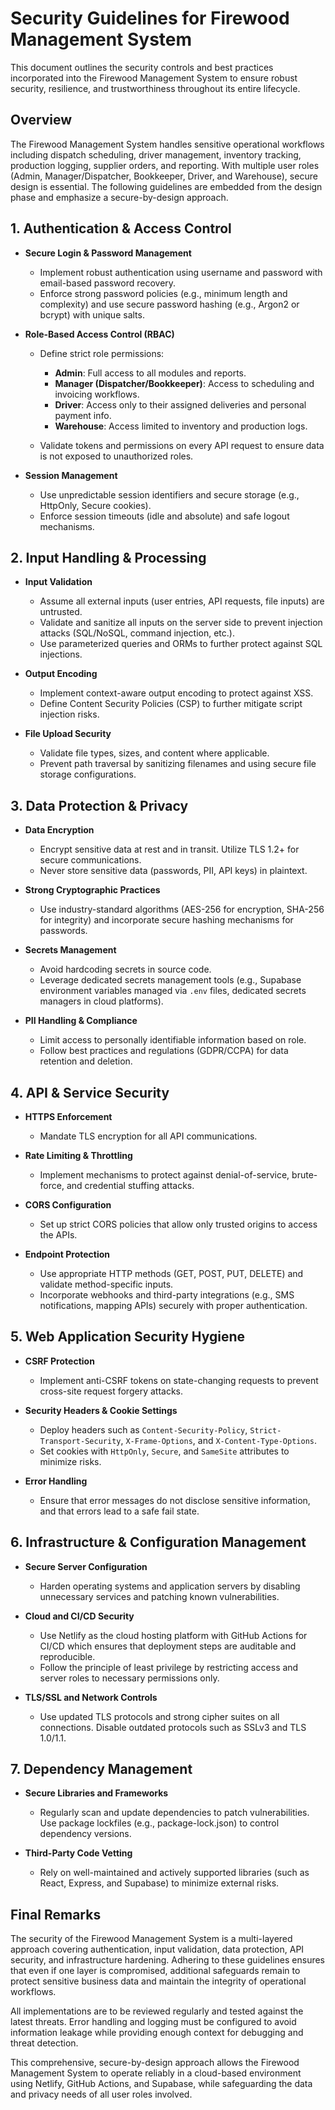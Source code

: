 # Security Guidelines for Firewood Management System

This document outlines the security controls and best practices incorporated into the Firewood Management System to ensure robust security, resilience, and trustworthiness throughout its entire lifecycle.

## Overview

The Firewood Management System handles sensitive operational workflows including dispatch scheduling, driver management, inventory tracking, production logging, supplier orders, and reporting. With multiple user roles (Admin, Manager/Dispatcher, Bookkeeper, Driver, and Warehouse), secure design is essential. The following guidelines are embedded from the design phase and emphasize a secure-by-design approach.

## 1. Authentication & Access Control

*   **Secure Login & Password Management**

    *   Implement robust authentication using username and password with email-based password recovery.
    *   Enforce strong password policies (e.g., minimum length and complexity) and use secure password hashing (e.g., Argon2 or bcrypt) with unique salts.

*   **Role-Based Access Control (RBAC)**

    *   Define strict role permissions:

        *   **Admin**: Full access to all modules and reports.
        *   **Manager (Dispatcher/Bookkeeper)**: Access to scheduling and invoicing workflows.
        *   **Driver**: Access only to their assigned deliveries and personal payment info.
        *   **Warehouse**: Access limited to inventory and production logs.

    *   Validate tokens and permissions on every API request to ensure data is not exposed to unauthorized roles.

*   **Session Management**

    *   Use unpredictable session identifiers and secure storage (e.g., HttpOnly, Secure cookies).
    *   Enforce session timeouts (idle and absolute) and safe logout mechanisms.

## 2. Input Handling & Processing

*   **Input Validation**

    *   Assume all external inputs (user entries, API requests, file inputs) are untrusted.
    *   Validate and sanitize all inputs on the server side to prevent injection attacks (SQL/NoSQL, command injection, etc.).
    *   Use parameterized queries and ORMs to further protect against SQL injections.

*   **Output Encoding**

    *   Implement context-aware output encoding to protect against XSS.
    *   Define Content Security Policies (CSP) to further mitigate script injection risks.

*   **File Upload Security**

    *   Validate file types, sizes, and content where applicable.
    *   Prevent path traversal by sanitizing filenames and using secure file storage configurations.

## 3. Data Protection & Privacy

*   **Data Encryption**

    *   Encrypt sensitive data at rest and in transit. Utilize TLS 1.2+ for secure communications.
    *   Never store sensitive data (passwords, PII, API keys) in plaintext.

*   **Strong Cryptographic Practices**

    *   Use industry-standard algorithms (AES-256 for encryption, SHA-256 for integrity) and incorporate secure hashing mechanisms for passwords.

*   **Secrets Management**

    *   Avoid hardcoding secrets in source code.
    *   Leverage dedicated secrets management tools (e.g., Supabase environment variables managed via `.env` files, dedicated secrets managers in cloud platforms).

*   **PII Handling & Compliance**

    *   Limit access to personally identifiable information based on role.
    *   Follow best practices and regulations (GDPR/CCPA) for data retention and deletion.

## 4. API & Service Security

*   **HTTPS Enforcement**

    *   Mandate TLS encryption for all API communications.

*   **Rate Limiting & Throttling**

    *   Implement mechanisms to protect against denial-of-service, brute-force, and credential stuffing attacks.

*   **CORS Configuration**

    *   Set up strict CORS policies that allow only trusted origins to access the APIs.

*   **Endpoint Protection**

    *   Use appropriate HTTP methods (GET, POST, PUT, DELETE) and validate method-specific inputs.
    *   Incorporate webhooks and third-party integrations (e.g., SMS notifications, mapping APIs) securely with proper authentication.

## 5. Web Application Security Hygiene

*   **CSRF Protection**

    *   Implement anti-CSRF tokens on state-changing requests to prevent cross-site request forgery attacks.

*   **Security Headers & Cookie Settings**

    *   Deploy headers such as `Content-Security-Policy`, `Strict-Transport-Security`, `X-Frame-Options`, and `X-Content-Type-Options`.
    *   Set cookies with `HttpOnly`, `Secure`, and `SameSite` attributes to minimize risks.

*   **Error Handling**

    *   Ensure that error messages do not disclose sensitive information, and that errors lead to a safe fail state.

## 6. Infrastructure & Configuration Management

*   **Secure Server Configuration**

    *   Harden operating systems and application servers by disabling unnecessary services and patching known vulnerabilities.

*   **Cloud and CI/CD Security**

    *   Use Netlify as the cloud hosting platform with GitHub Actions for CI/CD which ensures that deployment steps are auditable and reproducible.
    *   Follow the principle of least privilege by restricting access and server roles to necessary permissions only.

*   **TLS/SSL and Network Controls**

    *   Use updated TLS protocols and strong cipher suites on all connections. Disable outdated protocols such as SSLv3 and TLS 1.0/1.1.

## 7. Dependency Management

*   **Secure Libraries and Frameworks**

    *   Regularly scan and update dependencies to patch vulnerabilities. Use package lockfiles (e.g., package-lock.json) to control dependency versions.

*   **Third-Party Code Vetting**

    *   Rely on well-maintained and actively supported libraries (such as React, Express, and Supabase) to minimize external risks.

## Final Remarks

The security of the Firewood Management System is a multi-layered approach covering authentication, input validation, data protection, API security, and infrastructure hardening. Adhering to these guidelines ensures that even if one layer is compromised, additional safeguards remain to protect sensitive business data and maintain the integrity of operational workflows.

All implementations are to be reviewed regularly and tested against the latest threats. Error handling and logging must be configured to avoid information leakage while providing enough context for debugging and threat detection.

This comprehensive, secure-by-design approach allows the Firewood Management System to operate reliably in a cloud-based environment using Netlify, GitHub Actions, and Supabase, while safeguarding the data and privacy needs of all user roles involved.
